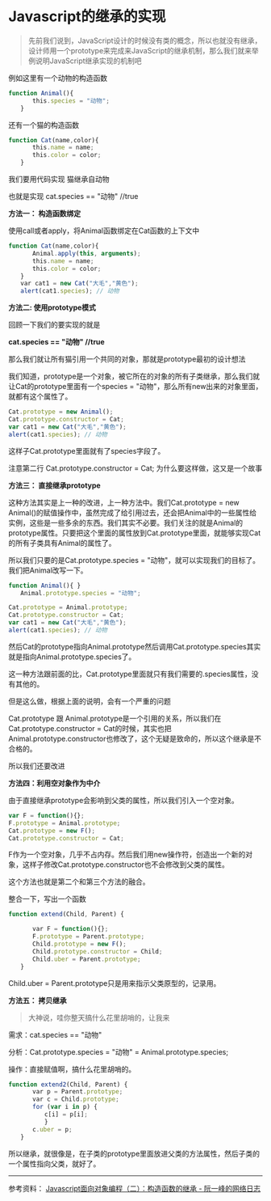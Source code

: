 # Javascript的继承的实现

> 先前我们说到，JavaScript设计的时候没有类的概念，所以也就没有继承，设计师用一个prototype来完成来JavaScript的继承机制，那么我们就来举例说明JavaScript继承实现的机制吧

例如这里有一个动物的构造函数

```js
function Animal(){
　　　　this.species = "动物";
　　}
```

还有一个猫的构造函数

```js
function Cat(name,color){
　　　　this.name = name;
　　　　this.color = color;
　　}
```

我们要用代码实现 猫继承自动物

也就是实现 cat.species == "动物" //true

**方法一： 构造函数绑定**

使用call或者apply，将Animal函数绑定在Cat函数的上下文中

```js
function Cat(name,color){
　　　　Animal.apply(this, arguments);
　　　　this.name = name;
　　　　this.color = color;
　　}
　　var cat1 = new Cat("大毛","黄色");
　　alert(cat1.species); // 动物
```

**方法二: 使用prototype模式**

回顾一下我们的要实现的就是

**cat.species == "动物" //true**

那么我们就让所有猫引用一个共同的对象，那就是prototype最初的设计想法

我们知道，prototype是一个对象，被它所在的对象的所有子类继承，那么我们就让Cat的prototype里面有一个species = "动物"，那么所有new出来的对象里面，就都有这个属性了。

```js
Cat.prototype = new Animal();
Cat.prototype.constructor = Cat;
var cat1 = new Cat("大毛","黄色");
alert(cat1.species); // 动物
```

这样子Cat.prototype里面就有了species字段了。

注意第二行 Cat.prototype.constructor = Cat; 为什么要这样做，这又是一个故事

**方法三： 直接继承prototype**

这种方法其实是上一种的改进，上一种方法中。我们Cat.prototype = new Animal()的赋值操作中，虽然完成了给引用过去，还会把Animal中的一些属性给实例，这些是一些多余的东西。我们其实不必要。我们关注的就是Animal的prototype属性。只要把这个里面的属性放到Cat.prototype里面，就能够实现Cat的所有子类具有Animal的属性了。

所以我们只要的是Cat.prototype.species = "动物"，就可以实现我们的目标了。我们把Animal改写一下。

```js
function Animal(){ }
　　Animal.prototype.species = "动物";
```

```js
Cat.prototype = Animal.prototype;
Cat.prototype.constructor = Cat;
var cat1 = new Cat("大毛","黄色");
alert(cat1.species); // 动物
```

然后Cat的prototype指向Animal.prototype然后调用Cat.prototype.species其实就是指向Animal.prototype.species了。

这一种方法跟前面的比，Cat.prototype里面就只有我们需要的.species属性，没有其他的。

但是这么做，根据上面的说明，会有一个严重的问题

Cat.prototype 跟 Animal.prototype是一个引用的关系，所以我们在Cat.prototype.constructor = Cat的时候，其实也把Animal.prototype.constructor也修改了，这个无疑是致命的，所以这个继承是不合格的。

所以我们还要改进

**方法四：利用空对象作为中介**

由于直接继承prototype会影响到父类的属性，所以我们引入一个空对象。

```js
var F = function(){};
F.prototype = Animal.prototype;
Cat.prototype = new F();
Cat.prototype.constructor = Cat;
```

F作为一个空对象，几乎不占内存。然后我们用new操作符，创造出一个新的对象，这样子修改Cat.prototype.constructor也不会修改到父类的属性。

这个方法也就是第二个和第三个方法的融合。

整合一下，写出一个函数

```js
function extend(Child, Parent) {

　　　　var F = function(){};
　　　　F.prototype = Parent.prototype;
　　　　Child.prototype = new F();
　　　　Child.prototype.constructor = Child;
　　　　Child.uber = Parent.prototype;
　　}
```

Child.uber = Parent.prototype只是用来指示父类原型的，记录用。

**方法五： 拷贝继承**

>大神说，哇你整天搞什么花里胡哨的，让我来

需求：cat.species == "动物"

分析：Cat.prototype.species = "动物" = Animal.prototype.species;

操作：直接赋值啊，搞什么花里胡哨的。

```js
function extend2(Child, Parent) {
　　　　var p = Parent.prototype;
　　　　var c = Child.prototype;
　　　　for (var i in p) {
　　　　　　c[i] = p[i];
　　　　　　}
　　　　c.uber = p;
　　}
```

所以继承，就很像是，在子类的prototype里面放进父类的方法属性，然后子类的一个属性指向父类，就好了。

---

参考资料：
[Javascript面向对象编程（二）：构造函数的继承 - 阮一峰的网络日志](http://www.ruanyifeng.com/blog/2010/05/object-oriented_javascript_inheritance.html)
